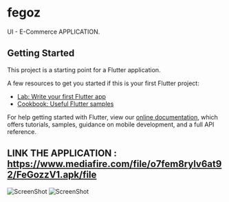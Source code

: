 # fegoz

UI - E-Commerce APPLICATION.

## Getting Started

This project is a starting point for a Flutter application.

A few resources to get you started if this is your first Flutter project:

- [Lab: Write your first Flutter app](https://flutter.dev/docs/get-started/codelab)
- [Cookbook: Useful Flutter samples](https://flutter.dev/docs/cookbook)

For help getting started with Flutter, view our
[online documentation](https://flutter.dev/docs), which offers tutorials,
samples, guidance on mobile development, and a full API reference.
## LINK THE APPLICATION : https://www.mediafire.com/file/o7fem8rylv6at92/FeGozzV1.apk/file
![ScreenShot](https://i.imgur.com/N3g3EXX.png)
![ScreenShot](https://i.imgur.com/N3g3EXX.png)

